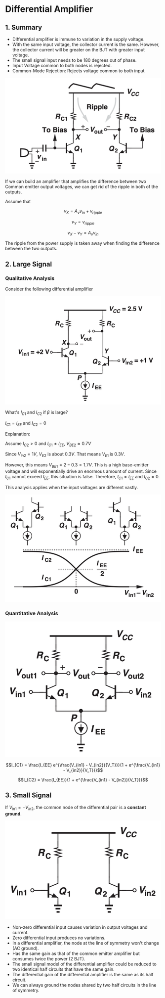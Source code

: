 # Differential Amplifier

## 1. Summary
* Differential amplifier is immune to variation in the supply voltage.
* With the same input voltage, the collector current is the same. However, the collector current will be greater on the BJT with greater input voltage.
* The small signal input needs to be 180 degrees out of phase.
* Input Voltage common to both nodes is rejected.
* Common-Mode Rejection: Rejects voltage common to both input 

![Figure23](./image/Figure23.png)

If we can build an amplifier that amplifies the difference between two Common emitter output voltages, we can get rid of the ripple in both of the outputs.

Assume that

$$v_X = A_v v_{in} + v_{ripple}$$

$$v_Y = v_{ripple}$$

$$v_X - v_Y = A_v v_{in}$$

The ripple from the power supply is taken away when finding the difference between the two outputs.

## 2. Large Signal
### Qualitative Analysis
Consider the following differential amplifier

![Figure24](./image/Figure24.png)

What's $I_{C1}$ and $I_{C2}$ if $\beta$ is large?

$I_{C1} = I_{EE}$ and $I_{C2} = 0$

Explanation: 

Assume $I_{C2} > 0$ and $I_{C1} \neq I_{EE}$, $V_{BE2} \approx 0.7 V$ 

Since $V_{in2} = 1 V$, $V_{E2}$ is about $0.3 V$. That means $V_{E1}$ is $0.3 V$.

However,  this means $V_{BE1} = 2 - 0.3 = 1.7 V$. This is a high base-emitter voltage and will exponentially drive an enormous amount of current. Since $I_{C1}$ cannot exceed $I_{EE}$, this situation is false. Therefore, $I_{C1} = I_{EE}$ and $I_{C2} = 0$. 

This analysis applies when the input voltages are different vastly.

![Figure25](./image/Figure25.png)

### Quantitative Analysis

![Figure26](./image/Figure26.png)

$$I_{C1} = \frac{I_{EE} e^{\frac{V_{in1} - V_{in2}}{V_T}}}{1 + e^{\frac{V_{in1} - V_{in2}}{V_T}}}$$

$$I_{C2} = \frac{I_{EE}}{1 + e^{\frac{V_{in1} - V_{in2}}{V_T}}}$$


## 3. Small Signal

If $V_{in1} = -V_{in2}$, the common node of the differential pair is a **constant ground**.

![Figure27](./image/Figure27.png)




* Non-zero differential input causes variation in output voltages and current.
* Zero differential input produces no variations.
* In a differential amplifier, the node at the line of symmetry won't change (AC ground).
* Has the same gain as that of the common emitter amplifier but consumes twice the power (2 BJT).
* The small signal model of the differential amplifier could be reduced to two identical half circuits that have the same gain. 
* The differential gain of the differential amplifier is the same as its half circuit.
* We can always ground the nodes shared by two half circuits in the line of symmetry.

